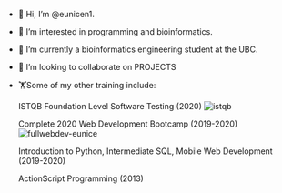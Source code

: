 - 👋 Hi, I’m @eunicen1.
- 👀 I’m interested in programming and bioinformatics. 
- 🌱 I’m currently a bioinformatics engineering student at the UBC. 
- 💞️ I’m looking to collaborate on PROJECTS
- 🏋️Some of my other training include: 
     
     ISTQB Foundation Level Software Testing (2020)
      ![istqb](https://user-images.githubusercontent.com/42991373/116961268-1e4af980-ac60-11eb-8bf4-4b375e3d452e.PNG)
     
      
     Complete 2020 Web Development Bootcamp (2019-2020)
      ![fullwebdev-eunice](https://user-images.githubusercontent.com/42991373/116961279-286cf800-ac60-11eb-868a-bfa69b34b3c9.jpg)
      
     Introduction to Python, Intermediate SQL, Mobile Web Development (2019-2020)
      
     ActionScript Programming (2013)
      




